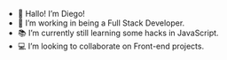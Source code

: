 - 🚀 Hallo! I’m Diego!
- 👀 I’m working in being a Full Stack Developer.
- 📚 I’m currently still learning some hacks in JavaScript.
- 💻 I’m looking to collaborate on Front-end projects.

<!---
DiegoMGE/DiegoMGE is a ✨ special ✨ repository because its `README.md` (this file) appears on your GitHub profile.
You can click the Preview link to take a look at your changes.
--->

